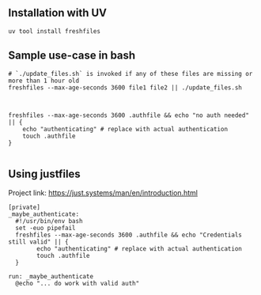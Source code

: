 ## Installation with UV

`uv tool install freshfiles`


## Sample use-case in bash

```shell
# `./update_files.sh` is invoked if any of these files are missing or more than 1 hour old
freshfiles --max-age-seconds 3600 file1 file2 || ./update_files.sh



freshfiles --max-age-seconds 3600 .authfile && echo "no auth needed" || { 
    echo "authenticating" # replace with actual authentication
    touch .authfile
}


```


## Using justfiles

Project link: https://just.systems/man/en/introduction.html

```
[private]
_maybe_authenticate:
  #!/usr/bin/env bash
  set -euo pipefail
  freshfiles --max-age-seconds 3600 .authfile && echo "Credentials still valid" || { 
        echo "authenticating" # replace with actual authentication
        touch .authfile
  }

run: _maybe_authenticate
  @echo "... do work with valid auth"
```